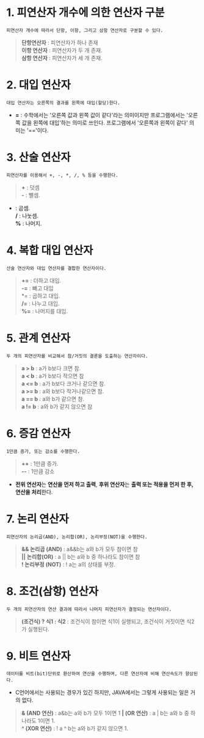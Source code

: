 # 1. 피연산자 개수에 의한 연산자 구분

	피연산자 개수에 따라서 단항, 이항, 그리고 삼항 연산자로 구분할 수 있다.

>**단항연산자** : 피연산자가 하나 존재    
**이항 연산자** : 피연산자가 두 개 존재.    
**삼항 연산자** : 피연산자가 세 개 존재.   
   

# 2. 대입 연산자

	대입 연산자는 오른쪽의 결과를 왼쪽에 대입(할당)한다.
	
* **=** 
: 수학에서는 '오른쪽 값과 왼쪽 값이 같다'라는 의미이지만 프로그램에서는 '오른쪽 값을 왼쪽에 대입'하는 의미로 쓰인다. 프로그램에서 '오른쪽과 왼쪽이 같다' 의미는 '=='이다.


# 3. 산술 연산자 

	피연산자를 이용해서 +, -, *, /, % 등을 수행한다.
	
>**+** : 덧셈  
**-** : 뺄셈.  
* :  곱셈.  
**/** : 나눗셈.  
**%** : 나머지.  

# 4. 복합 대입 연산자

	산술 연산자와 대입 연산자를 결합한 연산자이다.
	
>**+=** : 더하고 대입.  
**-=** : 뺴고 대입  
*= :  곱하고 대입.  
**/=** : 나누고 대입.  
**%=** : 나머지를 대입.  

# 5. 관계 연산자

	두 개의 피연산자를 비교해서 참/거짓의 결론을 도출하는 연산자이다.
	
>**a > b** : a가 	b보다 크면 참.  
**a < b** : a가 b보다 작으면 참  
**a <= b** :  a가 b보다 크거나 같으면 참.  
**a >= b** : a와 b보다 작거나같으면 참.  
**a == b** : a와 b가 같으면 참.  
**a != b** : a와 b가 같지 않으면 참

#  6.  증감 연산자

	1만큼 증가, 또는 감소를 수행한다.
	
>**++** : 1만큼 증가.  
**--** : 1만큼 감소  

* **전위 연산자**는 **연산을 먼저 하고 출력**, **후위 연산자**는 **출력 또는 적용을 먼저 한 후, 연산을 처리**한다.

# 7. 논리 연산자

	피연산자의 논리곱(AND), 논리합(OR), 논리부정(NOT)을 수행한다.
	
>**&& 논리곱 (AND)** : a&&b는 a와 b가 모두 참이면 참  
**|| 논리합(OR)** : a || b는 a와 b 중 하나라도 참이면 참  
**! 논리부정 (NOT)** :  ! a는 a의 상태를 부정.  

# 8. 조건(삼항) 연산자

	두 개의 피연산자의 연산 결과에 따라서 나머지 피연산자가 결정되는 연산자이다.
	
>**(조건식) ? 식1 : 식2** : 조건식이 참이면 식1이 실행되고, 조건식이 거짓이면 식2가 실행된다.

# 9. 비트 연산자

	데이터를 비트(bit)단위로 환산하여 연산을 수행하며, 다른 연산자에 비해 연산속도가 향상된다.
	
* C언어에서는 사용되는 경우가 있긴 하지만, JAVA에서는 그렇게 사용되는 일은 거의 없다.
	
>**& (AND 연산)** : a&b는 a와 b가 모두 1이면 1 
**| (OR 연산)** : a | b는 a와 b 중 하나라도 1이면 1.  
**^ (XOR 연산)** :  ! a ^ b는 a와 b가 같지 않으면 1.  

